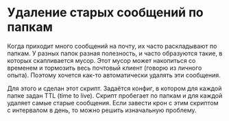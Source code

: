 # Удаление старых сообщений по папкам

Когда приходит много сообщений на почту, их часто раскладывают по папкам. У разных папок разная полезность, и часто образуются такие, в которых скапливается мусор. Этот мусор может накопиться со временем и тормозить весь почтовый клиент (говорю из личного опыта). Поэтому хочется как-то автоматически удалять эти сообщения.

Для этого и сделан этот скрипт. Задаётся конфиг, в котором для каждой папке задан TTL (time to live). Скрипт пробегает по папкам и для каждой удаляет самые старые сообщения.  Если завести крон с этим скриптом с интервалом в день, то можно решить изначальную проблему.
